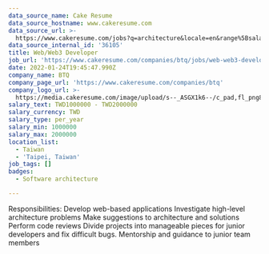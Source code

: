 ```yaml
---
data_source_name: Cake Resume
data_source_hostname: www.cakeresume.com
data_source_url: >-
  https://www.cakeresume.com/jobs?q=architecture&locale=en&range%5Bsalary_range%5D%5Bmin%5D=1000000&page=4
data_source_internal_id: '36105'
title: Web/Web3 Developer
job_url: 'https://www.cakeresume.com/companies/btq/jobs/web-web3-developer'
date: 2022-01-24T19:45:47.990Z
company_name: BTQ
company_page_url: 'https://www.cakeresume.com/companies/btq'
company_logo_url: >-
  https://media.cakeresume.com/image/upload/s--_ASGX1k6--/c_pad,fl_png8,h_200,w_200/v1641290157/s3eythyu70smxltrxdzh.png
salary_text: TWD1000000 - TWD2000000
salary_currency: TWD
salary_type: per_year
salary_min: 1000000
salary_max: 2000000
location_list:
  - Taiwan
  - 'Taipei, Taiwan'
job_tags: []
badges:
  - Software architecture

---
```


Responsibilities: Develop web-based applications Investigate high-level architecture problems Make suggestions to architecture and solutions Perform code reviews Divide projects into manageable pieces for junior developers and fix difficult bugs. Mentorship and guidance to junior team members